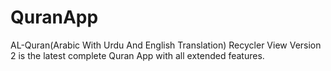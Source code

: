 # QuranApp
AL-Quran(Arabic With Urdu And English Translation)
Recycler View Version 2 is the latest complete Quran App with all extended features.
